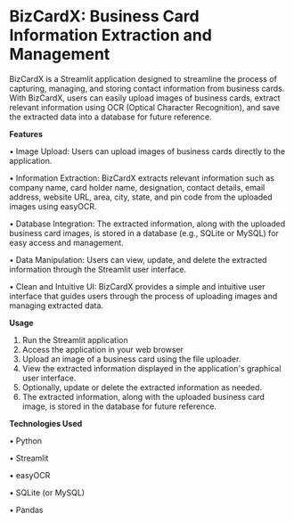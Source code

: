 # BizCardX: Business Card Information Extraction and Management

BizCardX is a Streamlit application designed to streamline the process of capturing, managing, and storing contact information from business cards. With BizCardX, users can easily upload images of business cards, extract relevant information using OCR (Optical Character Recognition), and save the extracted data into a database for future reference.

**Features**

•	Image Upload: Users can upload images of business cards directly to the application.

•	Information Extraction: BizCardX extracts relevant information such as company name, card holder name, designation, contact details, email address, website URL, area, city, state, and pin code from the uploaded images using easyOCR.

•	Database Integration: The extracted information, along with the uploaded business card images, is stored in a database (e.g., SQLite or MySQL) for easy access and management.

•	Data Manipulation: Users can view, update, and delete the extracted information through the Streamlit user interface.

•	Clean and Intuitive UI: BizCardX provides a simple and intuitive user interface that guides users through the process of uploading images and managing extracted data.

**Usage**
1.	Run the Streamlit application
2.	Access the application in your web browser
3.	Upload an image of a business card using the file uploader.
4.	View the extracted information displayed in the application's graphical user interface.
5.	Optionally, update or delete the extracted information as needed.
6.	The extracted information, along with the uploaded business card image, is stored in the database for future reference.

**Technologies Used**

•	Python

•	Streamlit

•	easyOCR

•	SQLite (or MySQL)

•	Pandas


